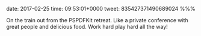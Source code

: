 date: 2017-02-25
time: 09:53:01+0000
tweet: 835427371490689024
%%%

On the train out from the PSPDFKit retreat. Like a private conference with great people and delicious food. Work hard play hard all the way!
